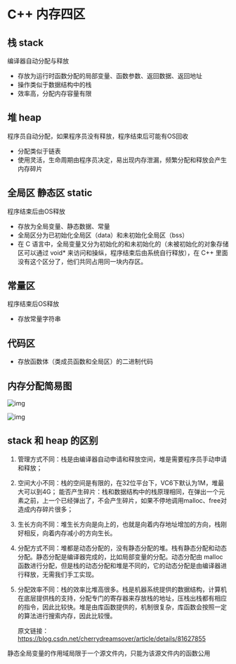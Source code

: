 # C++ 内存四区

## 栈 stack

编译器自动分配与释放

- 存放为运行时函数分配的局部变量、函数参数、返回数据、返回地址
- 操作类似于数据结构中的栈
- 效率高，分配内存容量有限

## 堆 heap

程序员自动分配，如果程序员没有释放，程序结束后可能有OS回收

- 分配类似于链表
- 使用灵活，生命周期由程序员决定，易出现内存泄漏，频繁分配和释放会产生内存碎片

## 全局区 静态区 static

程序结束后由OS释放

- 存放为全局变量、静态数据、常量
- 全局区分为已初始化全局区（data）和未初始化全局区（bss）
- 在 C 语言中，全局变量又分为初始化的和未初始化的（未被初始化的对象存储区可以通过 void* 来访问和操纵，程序结束后由系统自行释放），在 C++ 里面没有这个区分了，他们共同占用同一块内存区。

## 常量区

程序结束后OS释放

- 存放常量字符串

## 代码区

- 存放函数体（类成员函数和全局区）的二进制代码

## 内存分配简易图

![img](E:\组会\C++\C++内存四区.assets\20180813110942795)

![img](E:\组会\C++\C++内存四区.assets\20161029171857434)

## stack 和 heap 的区别

1. 管理方式不同：栈是由编译器自动申请和释放空间，堆是需要程序员手动申请和释放；

2. 空间大小不同：栈的空间是有限的，在32位平台下，VC6下默认为1M，堆最大可以到4G；
   能否产生碎片：栈和数据结构中的栈原理相同，在弹出一个元素之前，上一个已经弹出了，不会产生碎片，如果不停地调用malloc、free对造成内存碎片很多；

3. 生长方向不同：堆生长方向是向上的，也就是向着内存地址增加的方向，栈刚好相反，向着内存减小的方向生长。

4. 分配方式不同：堆都是动态分配的，没有静态分配的堆。栈有静态分配和动态分配。静态分配是编译器完成的，比如局部变量的分配。动态分配由 malloc 函数进行分配，但是栈的动态分配和堆是不同的，它的动态分配是由编译器进行释放，无需我们手工实现。

5. 分配效率不同：栈的效率比堆高很多。栈是机器系统提供的数据结构，计算机在底层提供栈的支持，分配专门的寄存器来存放栈的地址，压栈出栈都有相应的指令，因此比较快。堆是由库函数提供的，机制很复杂，库函数会按照一定的算法进行搜索内存，因此比较慢。

   原文链接：https://blog.csdn.net/cherrydreamsover/article/details/81627855

静态全局变量的作用域局限于一个源文件内，只能为该源文件内的函数公用